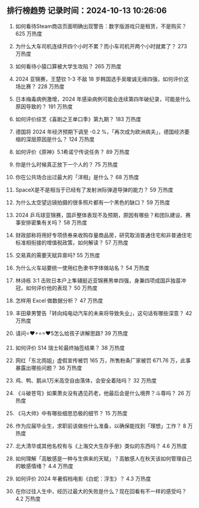 
## 排行榜趋势 记录时间：2024-10-13 10:26:06
  
  1. 如何看待Steam商店页面明确出现警告：数字版游戏只是租赁，不是购买？ 625 万热度
    
  2. 为什么大车司机连续开四个小时不累？而小车司机开两个小时就累了？ 273 万热度
    
  3. 如何看待小猿口算被大学生攻陷？ 265 万热度
    
  4. 2024 亚锦赛，王楚钦 1-3 不敌 18 岁韩国选手吴晙诚无缘四强，如何评价这场比赛？ 228 万热度
    
  5. 日本梅毒病例激增，2024 年感染病例可能会连续第四年破纪录，可能是什么原因导致的？ 191 万热度
    
  6. 如何评价综艺《喜剧之王单口季》第九期？ 183 万热度
    
  7. 德国将 2024 年经济预期下调至 -0.2 %，「再次成为欧洲病夫」，德国经济萎缩的深层原因是什么？ 124 万热度
    
  8. 如何评价《原神》5.1希诺宁传说任务？ 89 万热度
    
  9. 你是什么时候真正放下一个人的？ 75 万热度
    
  10. 你在公共场合出过最大的「洋相」是什么？ 68 万热度
    
  11. SpaceX是不是相当于已经有了发射洲际弹道导弹的能力？ 59 万热度
    
  12. 为什么太空望远镜拍摄的很多照片都有一个黑色的缺口？ 59 万热度
    
  13. 2024 乒乓球亚锦赛，国乒整体表现不及预期，原因有哪些？和团队建设、赛事安排密集有关吗？ 58 万热度
    
  14. 财政部称将用好专项债券来收购存量商品房，研究取消普通住宅和非普通住宅标准相衔接的增值税政策，如何解读？ 57 万热度
    
  15. 交易真的需要天赋异禀吗? 55 万热度
    
  16. 为什么火车站要统一使用红色隶书字体做站名？ 54 万热度
    
  17. 林诗栋 3:1 击败日本户上隼辅挺近亚锦赛男单四强，身兼四项成国乒独苗冲冠，如何评价他的表现？ 50 万热度
    
  18. 怎样用 Excel 做数据分析？ 47 万热度
    
  19. 丰田章男警告「转向纯电动汽车的未来将导致失业」，这句话有哪些深意？ 42 万热度
    
  20. 请问⭐❤+⭐=❤5怎么给孩子讲解思路? 39 万热度
    
  21. 如何评价 S14 瑞士轮最终抽签结果？ 38 万热度
    
  22. 网红「东北雨姐」虚假宣传被罚 165 万，所售粉条厂家被罚 671.76 万，此事暴露出哪些问题？ 36 万热度
    
  23. 鸡、鸭、鹅从1万米高空自由落体，会安全着陆吗？ 32 万热度
    
  24. 《斗破苍穹》如果萧炎没有遇见药老，他最后会是什么境界？斗尊吗？ 26 万热度
    
  25. 《马大帅》中有哪些细思恐极的细节？ 15 万热度
    
  26. 作为应届毕业生，求职前该做些什么准备，以确保能找到「理想」工作？ 8 万热度
    
  27. 北大清华或其他名校有与《上海交大生存手册》类似的东西吗？ 4.6 万热度
    
  28. 如何理解「高敏感是一种与生俱来的天赋」？高敏感人在秋天该如何管理自己的敏感情绪？ 4.4 万热度
    
  29. 如何评价 2024 年暑假档电影《白蛇：浮生》？ 4.3 万热度
    
  30. 在你过往人生中，经历过最大的失败是什么？现在回看有不一样的感受吗？ 4.2 万热度
    